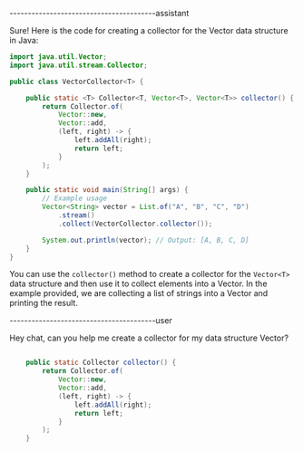 

----------------------------------------assistant


Sure! Here is the code for creating a collector for the Vector<T> data structure in Java:

```java
import java.util.Vector;
import java.util.stream.Collector;

public class VectorCollector<T> {

    public static <T> Collector<T, Vector<T>, Vector<T>> collector() {
        return Collector.of(
            Vector::new,
            Vector::add,
            (left, right) -> {
                left.addAll(right);
                return left;
            }
        );
    }

    public static void main(String[] args) {
        // Example usage
        Vector<String> vector = List.of("A", "B", "C", "D")
            .stream()
            .collect(VectorCollector.collector());

        System.out.println(vector); // Output: [A, B, C, D]
    }
}
```

You can use the `collector()` method to create a collector for the `Vector<T>` data structure and then use it to collect elements into a Vector. In the example provided, we are collecting a list of strings into a Vector and printing the result.


----------------------------------------user


Hey chat, can you help me create a collector for my data structure Vector<T>?

```java

    public static Collector collector() {
        return Collector.of(
            Vector::new,
            Vector::add,
            (left, right) -> {
                left.addAll(right);
                return left;
            }
        );
    }
```

